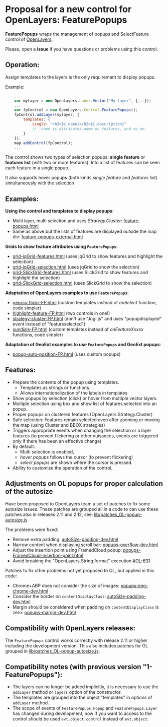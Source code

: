 Proposal for a new control for OpenLayers: FeaturePopups
========================================================

**FeaturePopups** wraps the management of popups and SelectFeature control of [OpenLayers](http://openlayers.org).

Please, open a **issue** if you have questions or problems using this control.
 
Operation:
---------
Assign templates to the layers is the only requirement to display popups. 

Example:

```javascript
    ...
    var myLayer = new OpenLayers.Layer.Vector("My layer", {...}); 
    ...
    var fpControl = new OpenLayers.Control.FeaturePopups();
    fpControl.addLayer(mylayer, {
        templates: {
            single: "<h2>${.name}</h2>${.description}"
            // .name is attributes.name on features, and so on.
        }
    });
    map.addControl(fpControl);
    ...
```

The control shows two types of selection popups: **single feature** or **features list** (with two or more features). Into a list of features can be seen each feature in a single popup.

It also supports hover popups (both kinds *single feature* and *features list*) simultaneously with the selection 

Examples:
---------
**Using the control and templates to display popups**:

 * Multi layer, multi selection and uses *Strategy.Cluster*: [feature-popups.html](http://jorix.github.com/OL-FeaturePopups/examples/feature-popups.html)
 * Same as above but the lists of features are displayed outside the map div: [feature-popups-external.html](http://jorix.github.com/OL-FeaturePopups/examples/feature-popups-external.html)

**Grids to show feature attributes using `FeaturePopups`**:

 * [grid-jqGrid-features.html](http://jorix.github.com/OL-FeaturePopups/examples/grid-jqGrid-features.html) (uses jqGrid to show features and highlight the selection)
 * [grid-jqGrid-selection.html](http://jorix.github.com/OL-FeaturePopups/examples/grid-jqGrid-selection.html) (uses jqGrid to show the selection)
 * [grid-SlickGrid-features.html](http://jorix.github.com/OL-FeaturePopups/examples/grid-SlickGrid-features.html) (uses SlickGrid to show features and highlight the selection)
 * [grid-SlickGrid-selection.html](http://jorix.github.com/OL-FeaturePopups/examples/grid-SlickGrid-selection.html) (uses SlickGrid to show the selection)
 
**Adaptation of OpenLayers examples to use `FeaturePopups`**:

 * [georss-flickr-FP.html](http://jorix.github.com/OL-FeaturePopups/examples/georss-flickr-FP.html) (custom templates instead of *onSelect* function, code simpler)
 * [highlight-feature-FP.html](http://jorix.github.com/OL-FeaturePopups/examples/highlight-feature-FP.html) (two controls in one!)
 * [strategy-cluster-FP.html](http://jorix.github.com/OL-FeaturePopups/examples/strategy-cluster-FP.html) (don't use "Jugl.js" and uses "popupdisplayed" event instead of "featureselected")
 * [sundials-FP.html](http://jorix.github.com/OL-FeaturePopups/examples/sundials-FP.html) (custom templates instead of *onFeatureXxxxx* functions, code simpler)
 
**Adaptation of GeoExt examples to use `FeaturePopups` and GeoExt popups**: 

 * [popup-auto-position-FP.html](http://jorix.github.com/OL-FeaturePopups/examples-geoext/popup-auto-position-FP.html) (uses custom popups)

Features:
--------
 * Prepare the contents of the popup using templates.
    * Templates as strings or functions.
    * Allows internationalization of the labels in templates.
 * Show popups by selection (click) or hover from multiple vector layers.
 * Multiple selection using box and show list of features selected into an popup.
 * Proper popups on clustered features (OpenLayers.Strategy.Cluster)
 * Safe selection: Features remain selected even after zooming or moving the map (using Cluster and BBOX strategies)
 * Triggers appropriate events when changing the selection or a layer features (to prevent flickering or other nuisances, events are triggered only if there has been an effective change)
 * By default: 
    * Multi selection is enabled, 
    * *hover popups* follows the cursor (to prevent flickering)
    * *select popups* are shown where the cursor is pressed.
 * Ability to customize the operation of the control.
 
Adjustments on OL popups for proper calculation of the autosize
---------------------------------------------------------------
Have been proposed to OpenLayers team a set of patches to fix some autosize issues. These patches are grouped all in a code to can use these patches also in releases 2.11 and 2.12, see: [lib/patches_OL-popup-autosize.js]

The problems were fixed:
  * Remove extra padding: [autoSize-padding-dev.html][autoSize-padding-dev]
  * Narrow content when displaying scroll bar: [popups-overflow-dev.html](http://jorix.github.com/OL-FeaturePopups/OL-Popup-issues/popups-overflow-dev.html)
  * Adjust the insertion point using FramedCloud popup: [popups-FramedCloud-insertion-point.html](http://jorix.github.com/OL-FeaturePopups/OL-Popup-issues/popups-FramedCloud-insertion-point.html)
  * Avoid breaking the "OpenLayers.String.format" execution [#OL-631](https://github.com/openlayers/openlayers/pull/631)

Patches to fix other problems not yet proposed to OL, but applied in this code:
  * Chrome+ABP does not consider the size of images: [popups-img-chrome-dev.html](http://jorix.github.com/OL-FeaturePopups/OL-Popup-issues/popups-img-chrome-dev.html)
  * Consider the border on `contentDisplayClass`: [autoSize-padding-dev.html][autoSize-padding-dev]
  * Margin should be considered when padding on `contentDisplayClass` is zero: [popups-margin-dev.html](http://jorix.github.com/OL-FeaturePopups/OL-Popup-issues/popups-margin-dev.html)

[autoSize-padding-dev]: http://jorix.github.com/OL-FeaturePopups/OL-Popup-issues/autoSize-padding-dev.html
[lib/patches_OL-popup-autosize.js]: https://github.com/jorix/OL-FeaturePopups/blob/gh-pages/lib/patches_OL-popup-autosize.js
 
Compatibility with OpenLayers releases:
---------------------------------------
The `FeaturePopups` control works correctly with release 2.11 or higher including the development version. This also includes patches for OL grouped in [lib/patches_OL-popup-autosize.js].
 
Compatibility notes (with previous version "1-FeaturePopups"):
-------------------------------------------------------------
 * The layers can no longer be added implicitly, it is necessary to use the `addLayer` method or `layers` option of the constructor.
 * The templates are grouped into the object "templates" in options of `addLayer` method.
 * The scope of events of `FeaturePopups.Popup` and `FeaturePopups.Layer` has changed during development, now if you want to access to the control should be used `evt.object.control` instead of `evt.object`.
 
